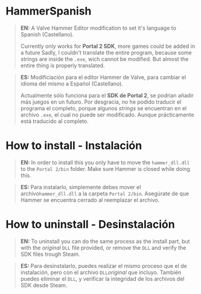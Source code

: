 # HammerSpanish
>**EN:**
>A Valve Hammer Editor modification to set it's language to Spanish (Castellano).
>
>Currently only works for **Portal 2 SDK**, more games could be added in a future
>Sadly, I couldn't translate the entire program, because some strings are inside the `.exe`, wich cannot be modified. But almost the entire thing is properly translated.


>**ES:**
>Modificiación para el editor Hammer de Valve, para cambiar el idioma del mismo a Español (Castellano).
>
>Actualmente sólo funciona para el **SDK de Portal 2**, se podrían añadir más juegos en un futuro.
>Por desgracia, no he podido traducir el programa el completo, porque algunos *strings* se encuentran en el archivo `.exe`, el cual no puede ser modificado. Aunque prácticamente está traducido al completo.





# How to install - Instalación
>**EN:**
>In order to install this you only have to move the `hammer_dll.dll` to the `Portal 2/bin` folder. Make sure Hammer is closed while doing this.


>**ES:**
>Para instalarlo, simplemente debes mover el archivo`hammer_dll.dll` a la carpeta `Portal 2/bin`. Asegúrate de que Hammer se encuentra cerrado al reemplazar el archivo.






# How to uninstall - Desinstalación
>**EN:**
>To uninstall you can do the same process as the install part, but with the *original* `DLL` file provided, or remove the `DLL` and verify the SDK files trough Steam.


>**ES:**
>Para desinstalarlo, puedes realizar el mismo proceso que el de instalación, pero con el archivo `DLL`*original* que incluyo. También puedes eliminar el `DLL`, y verificar la integridad de los archivos del SDK desde Steam.
